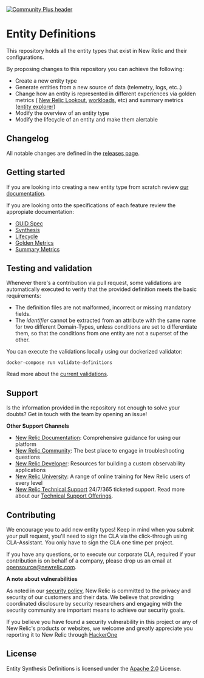 [![Community Plus header](https://github.com/newrelic/opensource-website/raw/master/src/images/categories/Community_Plus.png)](https://opensource.newrelic.com/oss-category/#community-plus)

# Entity Definitions 

This repository holds all the entity types that exist in New Relic and their configurations.

By proposing changes to this repository you can achieve the following:
- Create a new entity type
- Generate entities from a new source of data (telemetry, logs, etc..)
- Change how an entity is represented in different experiences via golden metrics ( [New Relic Lookout](https://docs.newrelic.com/docs/new-relic-one/use-new-relic-one/core-concepts/new-relic-lookout-monitor-your-estate-glance/), [workloads](https://docs.newrelic.com/docs/new-relic-one/use-new-relic-one/workloads/workloads-isolate-resolve-incidents-faster/), etc) and summary metrics ([entity explorer](https://docs.newrelic.com/docs/new-relic-one/use-new-relic-one/core-concepts/new-relic-explorer-view-performance-across-apps-services-hosts/))
- Modify the overview of an entity type
- Modify the lifecycle of an entity and make them alertable

## Changelog

All notable changes are defined in the [releases page](https://github.com/newrelic/entity-definitions/releases).

## Getting started

If you are looking into creating a new entity type from scratch review [our documentation](./docs/README.md).

If you are looking onto the specifications of each feature review the appropiate documentation:

- [GUID Spec](docs/guid_spec.md)
- [Synthesis](docs/synthesis.md)
- [Lifecycle](docs/lifecycle.md)
- [Golden Metrics](docs/golden_metrics.md)
- [Summary Metrics](docs/summary_metrics.md)

## Testing and validation

Whenever there's a contribution via pull request, some validations are automatically executed to verify that the provided definition meets the basic requirements:

* The definition files are not malformed, incorrect or missing mandatory fields. 
* The *identifier* cannot be extracted from an attribute with the same name for two different Domain-Types, unless conditions are set to differentiate them, so that the conditions from one entity are not a superset of the other. 

You can execute the validations locally using our dockerized validator:

```
docker-compose run validate-definitions
``` 

Read more about the [current validations](/validator/README.md).

## Support

Is the information provided in the repository not enough to solve your doubts? Get in touch with the team by opening an issue! 

**Other Support Channels**

* [New Relic Documentation](https://docs.newrelic.com): Comprehensive guidance for using our platform
* [New Relic Community](https://discuss.newrelic.com): The best place to engage in troubleshooting questions
* [New Relic Developer](https://developer.newrelic.com/): Resources for building a custom observability applications
* [New Relic University](https://learn.newrelic.com/): A range of online training for New Relic users of every level
* [New Relic Technical Support](https://support.newrelic.com/) 24/7/365 ticketed support. Read more about our [Technical Support Offerings](https://docs.newrelic.com/docs/licenses/license-information/general-usage-licenses/support-plan).

## Contributing
We encourage you to add new entity types! Keep in mind when you submit your pull request, you'll need to sign the CLA via the click-through using CLA-Assistant. You only have to sign the CLA one time per project.

If you have any questions, or to execute our corporate CLA, required if your contribution is on behalf of a company,  please drop us an email at opensource@newrelic.com.

**A note about vulnerabilities**

As noted in our [security policy](../../security/policy), New Relic is committed to the privacy and security of our customers and their data. We believe that providing coordinated disclosure by security researchers and engaging with the security community are important means to achieve our security goals.

If you believe you have found a security vulnerability in this project or any of New Relic's products or websites, we welcome and greatly appreciate you reporting it to New Relic through [HackerOne](https://hackerone.com/newrelic)

## License
Entity Synthesis Definitions is licensed under the [Apache 2.0](http://apache.org/licenses/LICENSE-2.0.txt) License.
